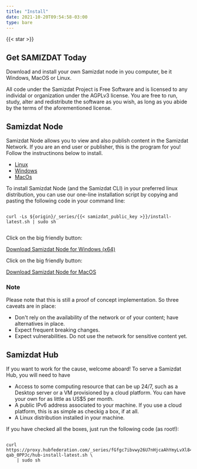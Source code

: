 ```yaml
---
title: "Install"
date: 2021-10-20T09:54:58-03:00
type: bare
---
```


<div class="d-flex align-items-center mb-5" style="flex-direction:column;">

<section id="hero" class="d-flex w-50 py-5" style="flex-direction: column; align-items: center;">
  <div class="pt-3"></div>

  {{< star >}}

  <h1 class="text-monospace font-weight-bold pt-4">
    Get SAMIZDAT Today
  </h1>
  <p class="pt-3 h4 w-75 text-center">
    Download and install your own Samizdat node in you computer, be it Windows, MacOS or Linux.
  </p>
  <div class="alert alert-info mt-4">
    All code under the Samizdat Project is Free Software and is licensed to any individal or
    organization under the AGPLv3 license. You are free to run, study, alter and redistribute
    the software as you wish, as long as you abide by the terms of the aforementioned license.
  </div>
</section>

<section id="content" class="w-50">
  <h2 class="text-monospace">Samizdat Node</h2>
  <p>
    Samizdat Node allows you to view and also publish content in the Samizdat Network. If you are an
    end user or publisher, this is the program for you! Follow the instructinons below to install.
  </p>

  <div id="installation-tab" class="mt-3 mb-5">
  <ul class="nav nav-pills mb-2">
    <li class="nav-item">
      <a class="nav-link active" data-toggle="tab" href="#install-node-linux">Linux</a>
    </li>
    <li class="nav-item">
      <a class="nav-link" data-toggle="tab" href="#install-node-windows">Windows</a>
    </li>
    <li class="nav-item">
      <a class="nav-link" data-toggle="tab" href="#install-node-macos">MacOs</a>
    </li>
  </ul>
  <div class="tab-content">
  <div class="tab-pane show active" id="install-node-linux" role="tabpanel">
      <p>
        To install Samizdat Node (and the Samizdat CLI) in your preferred linux distribution, you
        can use our one-line installation script by copying and pasting the following code in your
        command line:
      </p>

<pre class="template-origin"><code>
curl -Ls ${origin}/_series/{{< samizdat_public_key >}}/install-latest.sh | sudo sh

</code></pre>

  </div>

  <div class="tab-pane" id="install-node-windows" role="tabpanel">
    <p>Click on the big friendly button:</p>
    <div class="text-center">
      <a href="#" class="btn btn-primary btn-lg" role="button">Download Samizdat Node for Windows (x64)</a>
    </div>
  </div>

  <div class="tab-pane" id="install-node-macos" role="tabpanel">
    <p>Click on the big friendly button:</p>
    <div class="text-center">
      <a href="#" class="btn btn-primary btn-lg" role="button">Download Samizdat Node for MacOS</a>
    </div>
  </div>

  </div>
  </div>

<div class="alert alert-dark my-3">
<h3 class="font-weight-bold h4">Note</h3>
<p>Please note that this is still a proof of concept implementation. So three caveats are in place:</p>
<ul>
  <li>Don't rely on the availability of the network or of your content; have alternatives in place.</li>
  <li>Expect frequent breaking changes.</li>
  <li>Expect vulnerabilities. Do not use the network for sensitive content yet.</li>
</ul>
</div>

  <h2 class="text-monospace">Samizdat Hub</h2>

  <p>
    If you want to work for the cause, welcome aboard! To serve a Samizdat Hub, you will need to
    have
  </p>

  <ul>
    <li>
      Access to some computing resource that can be up 24/7, such as a Desktop server or a VM
      provisioned by a cloud platform. You can have your own for as little as US$5 per month.
    </li>
    <li>
      A public IPv6 address associated to your machine. If you use a cloud platform, this is as
      simple as checkig a box, if at all.
    </li>
    <li>A Linux distribution installed in your machine.</li>
  </ul>

  <p>If you have checked all the boxes, just run the following code (as root!):</p>
  <pre><code>
curl https://proxy.hubfederation.com/_series/fGfgc7ibvwy26U7nHjcaAhYmyLvXl84Ld-qab_0PPJc/hub-install-latest.sh \
    | sudo sh
  </code></pre>

</section>
</div>


<script>
  document.querySelectorAll(".template-origin").forEach(el => {
    el.textContent = el.textContent.replace('${origin}', window.origin)
  });

  let currentButton = document.querySelector(".nav-link.active");
  let currentActive = document.querySelector(".tab-pane.show.active");
  document.querySelectorAll(".nav-link").forEach(el => {
    el.addEventListener("click", (e) => {
      currentActive.classList.remove("show");
      currentActive.classList.remove("active");
      currentButton.classList.remove("active");

      currentButton = el;
      currentActive = document.querySelector(el.getAttribute("href"));
      
      currentActive.classList.add("show");
      currentActive.classList.add("active");
      currentButton.classList.add("active");

      e.preventDefault();
      return false;
    })
  });
</script>
